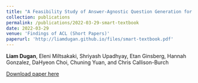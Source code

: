 ```yaml
---
title: "A Feasibility Study of Answer-Agnostic Question Generation for Education"
collection: publications
permalink: /publications/2022-03-29-smart-textbook
date: 2022-03-29
venue: 'Findings of ACL (Short Papers)'
paperurl: 'http://liamdugan.github.io/files/smart-textbook.pdf'
---
```

**Liam Dugan**, Eleni Miltsakaki, Shriyash Upadhyay, Etan Ginsberg, Hannah Gonzalez, DaHyeon Choi, Chuning Yuan, and Chris Callison-Burch

[Download paper here](http://liamdugan.github.io/files/smart-textbook.pdf)